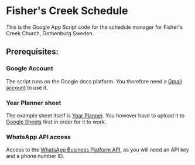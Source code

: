 # Fisher's Creek Schedule

This is the Google App Script code for the schedule manager for Fisher's Creek Church, Gothenburg Sweden.

## Prerequisites:

### Google Account

The script runs on the Google docs platform. You therefore need a [Gmail account](https://mail.google.com/) to use it.

### Year Planner sheet

The example sheet itself is [Year Planner](./Year%20Planner.xlsx).
You however have to upload it to [Google Sheets](https://docs.google.com/spreadsheets) first in order for it to work.

### WhatsApp API access

Access to the [WhatsApp Business Platform API](https://business.whatsapp.com/developers/developer-hub/), as you will need an API key and a phone number ID.
